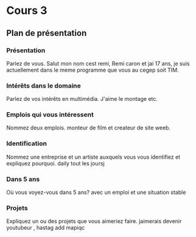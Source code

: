 # Cours 3
## Plan de présentation

### Présentation
Parlez de vous. 
Salut mon nom cest remi, Remi caron et jai 17 ans, je suis actuellement dans le meme programme que vous au cegep soit TIM.
### Intérêts dans le domaine
Parlez de vos intérêts en multimédia. 
J'aime le montage etc.
### Emplois qui vous intéressent
Nommez deux emplois.
monteur de film et createur de site weeb.
### Identification
Nommez une entreprise et un artiste auxquels vous vous identifiez et expliquez pourquoi. 
daily tout les joursj
### Dans 5 ans
Où vous voyez-vous dans 5 ans? 
avec un emploi et une situation stable
### Projets
Expliquez un ou des projets que vous aimeriez faire. 
jaimerais devenir youtubeur , hastag add mapiqc
